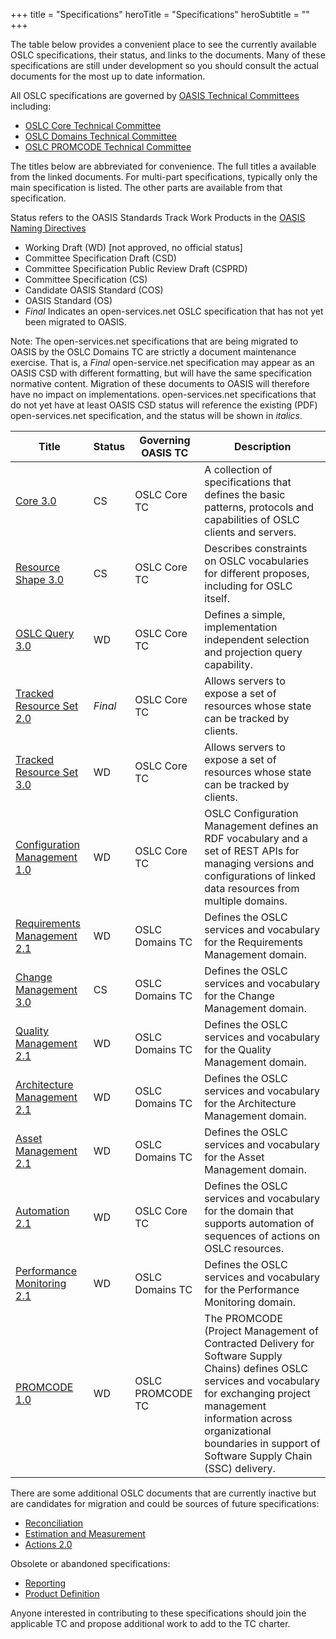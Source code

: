 +++
title = "Specifications"
heroTitle = "Specifications"
heroSubtitle = ""
+++

The table below provides a convenient place to see the currently available OSLC specifications, their status, and links to the documents.  Many of these specifications are still under development so you should consult the actual documents for the most up to date information.

All OSLC specifications are governed by [OASIS Technical Committees](http://www.oasis-oslc.org) including:

* [OSLC Core Technical Committee](https://www.oasis-open.org/committees/oslc-core)
* [OSLC Domains Technical Committee](https://www.oasis-open.org/committees/oslc-domains)
* [OSLC PROMCODE Technical Committee](https://www.oasis-open.org/committees/oslc-promcode)

The titles below are abbreviated for convenience. The full titles a available from the linked documents. For multi-part specifications, typically only the main specification is listed. The other parts are available from that specification.
 
Status refers to the OASIS Standards Track Work Products in the [OASIS Naming Directives](http://docs.oasis-open.org/specGuidelines/ndr/namingDirectives.html#stage)

* Working Draft (WD) \[not approved, no official status\]
* Committee Specification Draft (CSD)
* Committee Specification Public Review Draft (CSPRD)
* Committee Specification (CS)
* Candidate OASIS Standard (COS)
* OASIS Standard (OS)
* *Final* Indicates an open-services.net OSLC specification that has not yet been migrated to OASIS.

Note: The open-services.net specifications that are being migrated to OASIS by the OSLC Domains TC are strictly a document maintenance exercise. That is, a *Final* open-service.net specification may appear as an OASIS CSD with different formatting, but will have the same specification normative content. Migration of these documents to OASIS will therefore have no impact on implementations. open-services.net specifications that do not yet have at least OASIS CSD status will reference the existing (PDF) open-services.net specification, and the status will be shown in *italics*.


| Title | Status | Governing OASIS TC | Description |
|-------|--------|--------------------|-------------|
| [Core 3.0](http://docs.oasis-open.org/oslc-core/oslc-core/v3.0/oslc-core-v3.0-part1-overview.html) | CS | OSLC Core TC | A collection of specifications that defines the basic patterns, protocols and capabilities of OSLC clients and servers. |
| [Resource Shape 3.0](http://docs.oasis-open.org/oslc-core/oslc-core/v3.0/oslc-core-v3.0-part6-resource-shape.html) | CS | OSLC Core TC | Describes constraints on OSLC vocabularies for different proposes, including for OSLC itself. |
| [OSLC Query 3.0](https://raw.githack.com/oasis-tcs/oslc-core/master/docs/query/oslc-query.html) | WD | OSLC Core TC | Defines a simple, implementation independent selection and projection query capability. |
| [Tracked Resource Set 2.0](https://archive.open-services.net/wiki/core/TrackedResourceSet-2.0/)  | *Final* | OSLC Core TC | Allows servers to expose a set of resources whose state can be tracked by clients. |
| [Tracked Resource Set 3.0](https://raw.githack.com/oasis-tcs/oslc-core/master/docs/trs/tracked-resource-set.html)  | WD | OSLC Core TC | Allows servers to expose a set of resources whose state can be tracked by clients. |
| [Configuration Management 1.0](https://raw.githack.com/oasis-tcs/oslc-core/master/docs/config/oslc-config-mgt.html) | WD | OSLC Core TC | OSLC Configuration Management defines an RDF vocabulary and a set of REST APIs for managing versions and configurations of linked data resources from multiple domains. |
| [Requirements Management 2.1](http://docs.oasis-open.org/oslc-domains/oslc-rm/v2.1/oslc-rm-v2.1-part1-requirements-management-spec.html) | WD | OSLC Domains TC | Defines the OSLC services and vocabulary for the Requirements Management domain. |
| [Change Management 3.0](http://docs.oasis-open.org/oslc-domains/cm/v3.0/cm-v3.0-part1-change-mgt.html) | CS | OSLC Domains TC | Defines the OSLC services and vocabulary for the Change Management domain. |
| [Quality Management 2.1](https://raw.githack.com/oasis-tcs/oslc-core/master/docs/qm/quality-management-spec.html) | WD | OSLC Domains TC | Defines the OSLC services and vocabulary for the Quality Management domain. |
| [Architecture Management 2.1](http://docs.oasis-open.org/oslc-domains/oslc-am/v2.1/oslc-am-v2.1-part1-architecture-management-spec.html) | WD | OSLC Domains TC | Defines the OSLC services and vocabulary for the Architecture Management domain. |
| [Asset Management 2.1](https://raw.githack.com/oasis-tcs/oslc-core/master/docs/asset/asset-management-spec.html) | WD | OSLC Domains TC | Defines the OSLC services and vocabulary for the Asset Management domain. |
| [Automation 2.1](https://raw.githack.com/oasis-tcs/oslc-core/master/docs/auto/automation-spec.html) | WD | OSLC Core TC | Defines the OSLC services and vocabulary for the domain that supports automation of sequences of actions on OSLC resources. |
| [Performance Monitoring 2.1](https://raw.githack.com/oasis-tcs/oslc-core/master/docs/perfmon/performance-monitoring-spec.html) | WD | OSLC Domains TC | Defines the OSLC services and vocabulary for the Performance Monitoring domain. |  
| [PROMCODE 1.0](https://tools.oasis-open.org/version-control/browse/wsvn/oslc-promcode/WorkingDrafts/promcode-interface-v1.0-wd01_Chapter3.docx) | WD | OSLC PROMCODE TC | The PROMCODE (Project Management of Contracted Delivery for Software Supply Chains) defines OSLC services and vocabulary for exchanging project management information across organizational boundaries in support of Software Supply Chain (SSC) delivery. |        

There are some additional OSLC documents that are currently inactive but are candidates for migration and could be sources of future specifications:

* [Reconciliation](http://archive.oslc.co/wiki/reconciliation/OSLC-Reconciliation-Specification-Version-2.0/index.html)
* [Estimation and Measurement](http://archive.oslc.co/wiki/estimation-and-measurement/Estimation-and-Measurement-Service-Version-1.0_-REST-API/index.html)
* [Actions 2.0](https://tools.oasis-open.org/version-control/browse/wsvn/oslc-core/trunk/specs/actions.html)

Obsolete or abandoned specifications:

* [Reporting](http://archive.oslc.co/bin/view/Main/ReportingSpecifications.html)
* [Product Definition](http://archive.oslc.co/bin/view/Main/PlmSpecExtensions.html)


Anyone interested in contributing to these specifications should join the applicable TC and propose additional work to add to the TC charter.
